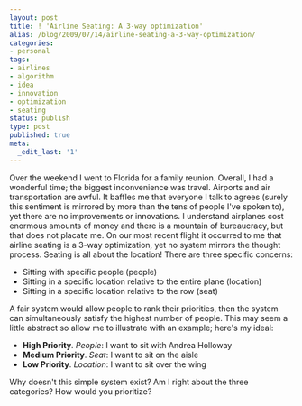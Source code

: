 ```yaml
---
layout: post
title: ! 'Airline Seating: A 3-way optimization'
alias: /blog/2009/07/14/airline-seating-a-3-way-optimization/
categories:
- personal
tags:
- airlines
- algorithm
- idea
- innovation
- optimization
- seating
status: publish
type: post
published: true
meta:
  _edit_last: '1'
---
```

Over the weekend I went to Florida for a family reunion. Overall, I had a wonderful time; the biggest inconvenience was travel. Airports and air transportation are awful. It baffles me that everyone I talk to agrees (surely this sentiment is mirrored by more than the tens of people I've spoken to), yet there are no improvements or innovations. I understand airplanes cost enormous amounts of money and there is a mountain of bureaucracy, but that does not placate me. On our most recent flight it occurred to me that airline seating is a 3-way optimization, yet no system mirrors the thought process. Seating is all about the location! There are three specific concerns:

 * Sitting with specific people (people)
 * Sitting in a specific location relative to the entire plane (location)
 * Sitting in a specific location relative to the row (seat)

A fair system would allow people to rank their priorities, then the system can simultaneously satisfy the highest number of people. This may seem a little abstract so allow me to illustrate with an example; here's my ideal:

 *  <strong>High Priority</strong>. <em>People</em>: I want to sit with Andrea Holloway
 * <strong>Medium Priority</strong>. <em>Seat</em>: I want to sit on the aisle
 * <strong>Low Priority</strong>. <em>Location</em>: I want to sit over the wing

Why doesn't this simple system exist? Am I right about the three categories? How would you prioritize?
